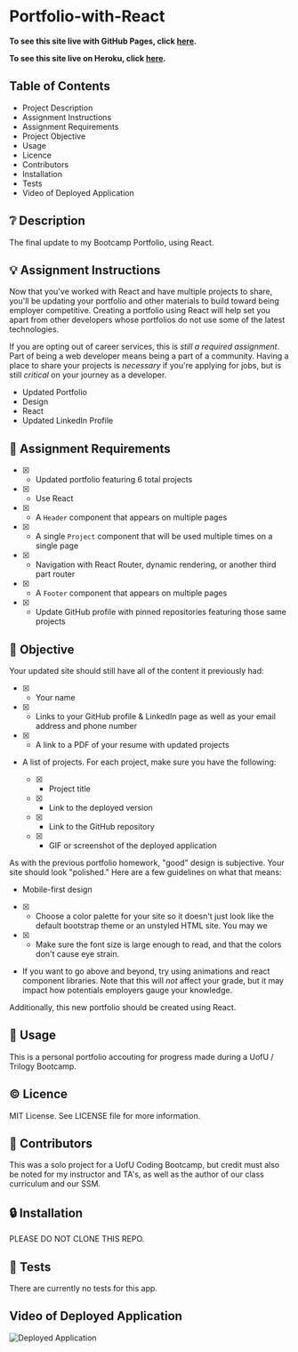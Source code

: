 # Portfolio-with-React

**To see this site live with GitHub Pages, click [here](https://nataliemichelsen.github.io/Portfolio-with-React/).**

**To see this site live on Heroku, click [here](https://dashboard.heroku.com/apps/natalie-react-portfolio).**

## **Table of Contents**

* Project Description
* Assignment Instructions
* Assignment Requirements
* Project Objective
* Usage
* Licence
* Contributors
* Installation
* Tests
* Video of Deployed Application

## ❔ **Description**

The final update to my Bootcamp Portfolio, using React. 

## 💡 **Assignment Instructions**

Now that you've worked with React and have multiple projects to share, you'll be updating your portfolio and other materials to build toward being employer competitive. Creating a portfolio using React will help set you apart from other developers whose portfolios do not use some of the latest technologies.

If you are opting out of career services, this is *still a required assignment*. Part of being a web developer means being a part of a community. Having a place to share your projects is *necessary* if you're applying for jobs, but is still *critical* on your journey as a developer.

  - Updated Portfolio
  - Design
  - React
  - Updated LinkedIn Profile

## 📌 **Assignment Requirements**

- [x] * Updated portfolio featuring 6 total projects

- [x] * Use React

- [x] * A `Header` component that appears on multiple pages

- [x] * A single `Project` component that will be used multiple times on a single page 

- [x] * Navigation with React Router, dynamic rendering, or another third part router

- [x] * A `Footer` component that appears on multiple pages

- [x] * Update GitHub profile with pinned repositories featuring those same projects

## 🔲 **Objective**

Your updated site should still have all of the content it previously had:

- [x] * Your name

- [x] * Links to your GitHub profile & LinkedIn page as well as your email address and phone number

- [x] * A link to a PDF of your resume with updated projects

* A list of projects. For each project, make sure you have the following:

  - [x] * Project title

  - [x] * Link to the deployed version

  - [x] * Link to the GitHub repository

  - [x] * GIF or screenshot of the deployed application
  
As with the previous portfolio homework, "good" design is subjective. Your site should look
"polished." Here are a few guidelines on what that means:

* Mobile-first design

- [x] * Choose a color palette for your site so it doesn't just look like
the default bootstrap theme or an unstyled HTML site. You may we

- [x] * Make sure the font size is large enough to read, and that the colors don't cause eye strain.

* If you want to go above and beyond, try using animations and react component libraries. Note 
that this will _not_ affect your grade, but it may impact how potentials employers gauge your knowledge.

Additionally, this new portfolio should be created using React.

## 🔑 **Usage**

This is a personal portfolio accouting for progress made during a UofU / Trilogy Bootcamp. 

## © **Licence**

MIT License. See LICENSE file for more information.

## 💬 **Contributors**

This was a solo project for a UofU Coding Bootcamp, but credit must also be noted for my instructor and TA's, as well as the author of our class curriculum and our SSM. 

## 🔒 **Installation**

PLEASE DO NOT CLONE THIS REPO. 

## 📂 **Tests**

There are currently no tests for this app. 

## **Video of Deployed Application**

![Deployed Application]()
